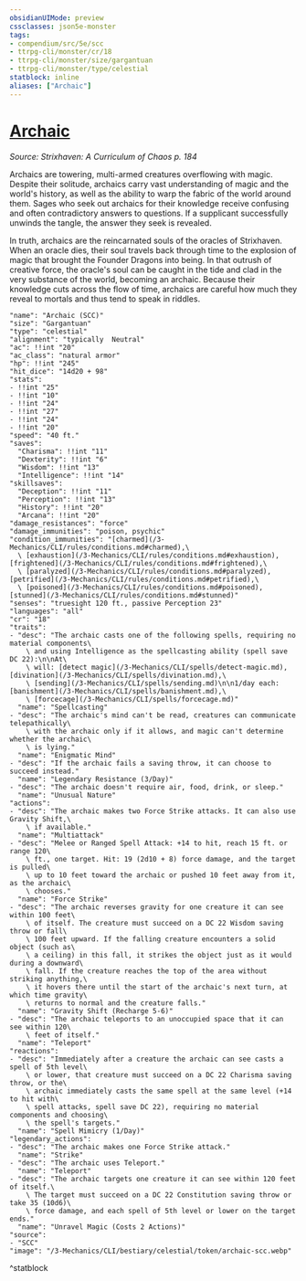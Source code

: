 ```yaml
---
obsidianUIMode: preview
cssclasses: json5e-monster
tags:
- compendium/src/5e/scc
- ttrpg-cli/monster/cr/18
- ttrpg-cli/monster/size/gargantuan
- ttrpg-cli/monster/type/celestial
statblock: inline
aliases: ["Archaic"]
---
```

# [Archaic](3-Mechanics\CLI\bestiary\celestial/archaic-scc.md)
*Source: Strixhaven: A Curriculum of Chaos p. 184*  

Archaics are towering, multi-armed creatures overflowing with magic. Despite their solitude, archaics carry vast understanding of magic and the world's history, as well as the ability to warp the fabric of the world around them. Sages who seek out archaics for their knowledge receive confusing and often contradictory answers to questions. If a supplicant successfully unwinds the tangle, the answer they seek is revealed.

In truth, archaics are the reincarnated souls of the oracles of Strixhaven. When an oracle dies, their soul travels back through time to the explosion of magic that brought the Founder Dragons into being. In that outrush of creative force, the oracle's soul can be caught in the tide and clad in the very substance of the world, becoming an archaic. Because their knowledge cuts across the flow of time, archaics are careful how much they reveal to mortals and thus tend to speak in riddles.

```statblock
"name": "Archaic (SCC)"
"size": "Gargantuan"
"type": "celestial"
"alignment": "typically  Neutral"
"ac": !!int "20"
"ac_class": "natural armor"
"hp": !!int "245"
"hit_dice": "14d20 + 98"
"stats":
- !!int "25"
- !!int "10"
- !!int "24"
- !!int "27"
- !!int "24"
- !!int "20"
"speed": "40 ft."
"saves":
  "Charisma": !!int "11"
  "Dexterity": !!int "6"
  "Wisdom": !!int "13"
  "Intelligence": !!int "14"
"skillsaves":
  "Deception": !!int "11"
  "Perception": !!int "13"
  "History": !!int "20"
  "Arcana": !!int "20"
"damage_resistances": "force"
"damage_immunities": "poison, psychic"
"condition_immunities": "[charmed](/3-Mechanics/CLI/rules/conditions.md#charmed),\
  \ [exhaustion](/3-Mechanics/CLI/rules/conditions.md#exhaustion), [frightened](/3-Mechanics/CLI/rules/conditions.md#frightened),\
  \ [paralyzed](/3-Mechanics/CLI/rules/conditions.md#paralyzed), [petrified](/3-Mechanics/CLI/rules/conditions.md#petrified),\
  \ [poisoned](/3-Mechanics/CLI/rules/conditions.md#poisoned), [stunned](/3-Mechanics/CLI/rules/conditions.md#stunned)"
"senses": "truesight 120 ft., passive Perception 23"
"languages": "all"
"cr": "18"
"traits":
- "desc": "The archaic casts one of the following spells, requiring no material components\
    \ and using Intelligence as the spellcasting ability (spell save DC 22):\n\nAt\
    \ will: [detect magic](/3-Mechanics/CLI/spells/detect-magic.md), [divination](/3-Mechanics/CLI/spells/divination.md),\
    \ [sending](/3-Mechanics/CLI/spells/sending.md)\n\n1/day each: [banishment](/3-Mechanics/CLI/spells/banishment.md),\
    \ [forcecage](/3-Mechanics/CLI/spells/forcecage.md)"
  "name": "Spellcasting"
- "desc": "The archaic's mind can't be read, creatures can communicate telepathically\
    \ with the archaic only if it allows, and magic can't determine whether the archaic\
    \ is lying."
  "name": "Enigmatic Mind"
- "desc": "If the archaic fails a saving throw, it can choose to succeed instead."
  "name": "Legendary Resistance (3/Day)"
- "desc": "The archaic doesn't require air, food, drink, or sleep."
  "name": "Unusual Nature"
"actions":
- "desc": "The archaic makes two Force Strike attacks. It can also use Gravity Shift,\
    \ if available."
  "name": "Multiattack"
- "desc": "Melee or Ranged Spell Attack: +14 to hit, reach 15 ft. or range 120\
    \ ft., one target. Hit: 19 (2d10 + 8) force damage, and the target is pulled\
    \ up to 10 feet toward the archaic or pushed 10 feet away from it, as the archaic\
    \ chooses."
  "name": "Force Strike"
- "desc": "The archaic reverses gravity for one creature it can see within 100 feet\
    \ of itself. The creature must succeed on a DC 22 Wisdom saving throw or fall\
    \ 100 feet upward. If the falling creature encounters a solid object (such as\
    \ a ceiling) in this fall, it strikes the object just as it would during a downward\
    \ fall. If the creature reaches the top of the area without striking anything,\
    \ it hovers there until the start of the archaic's next turn, at which time gravity\
    \ returns to normal and the creature falls."
  "name": "Gravity Shift (Recharge 5-6)"
- "desc": "The archaic teleports to an unoccupied space that it can see within 120\
    \ feet of itself."
  "name": "Teleport"
"reactions":
- "desc": "Immediately after a creature the archaic can see casts a spell of 5th level\
    \ or lower, that creature must succeed on a DC 22 Charisma saving throw, or the\
    \ archaic immediately casts the same spell at the same level (+14 to hit with\
    \ spell attacks, spell save DC 22), requiring no material components and choosing\
    \ the spell's targets."
  "name": "Spell Mimicry (1/Day)"
"legendary_actions":
- "desc": "The archaic makes one Force Strike attack."
  "name": "Strike"
- "desc": "The archaic uses Teleport."
  "name": "Teleport"
- "desc": "The archaic targets one creature it can see within 120 feet of itself.\
    \ The target must succeed on a DC 22 Constitution saving throw or take 35 (10d6)\
    \ force damage, and each spell of 5th level or lower on the target ends."
  "name": "Unravel Magic (Costs 2 Actions)"
"source":
- "SCC"
"image": "/3-Mechanics/CLI/bestiary/celestial/token/archaic-scc.webp"
```
^statblock
